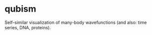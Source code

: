 qubism
======

Self-similar visualization of many-body wavefunctions (and also: time series, DNA, proteins).